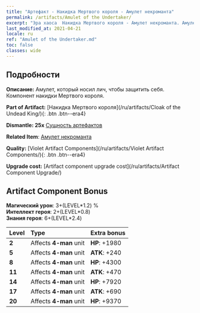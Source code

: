 ```yaml
---
title: "Артефакт - Накидка Мертвого короля - Амулет некроманта"
permalink: /artifacts/Amulet of the Undertaker/
excerpt: "Эра хаоса  Накидка Мертвого короля - Амулет некроманта. Амулет, который носил лич, чтобы защитить себя. Компонент накидки Мертвого короля."
last_modified_at: 2021-04-21
locale: ru
ref: "Amulet of the Undertaker.md"
toc: false
classes: wide
---
```




## Подробности

 **Описание:** Амулет, который носил лич, чтобы защитить себя. Компонент накидки Мертвого короля.

 **Part of Artifact:** [Накидка Мертвого короля](/ru/artifacts/Cloak of the Undead King/){: .btn .btn--era4}

 **Dismantle: 25x** [Сущность артефактов](/ru/Items/con_905/)

 **Related Item**: [Амулет некроманта](/ru/Items/art_129/)

 **Quality:** [Violet Artifact Components](/ru/artifacts/Violet Artifact Components/){: .btn .btn--era4}

 **Upgrade cost:** [Artifact component upgrade cost](/ru/artifacts/Artifact Component Upgrade/)

## Artifact Component Bonus

  **Магический урон**: 3+(LEVEL\*1.2) %<br/>**Интеллект героя**: 2+(LEVEL\*0.8)<br/>**Знания героя**: 6+(LEVEL\*2.4)

  |  Level  | Type |    Extra bonus  | 
  |:--------|:-----|:----------------| 
  | **2** | Affects **4-man** unit | **HP**: +1980 | 
  | **5** | Affects **4-man** unit | **ATK**: +240 | 
  | **8** | Affects **4-man** unit | **HP**: +4300 | 
  | **11** | Affects **4-man** unit | **ATK**: +470 | 
  | **14** | Affects **4-man** unit | **HP**: +7920 | 
  | **17** | Affects **4-man** unit | **ATK**: +690 | 
  | **20** | Affects **4-man** unit | **HP**: +9370 | 

